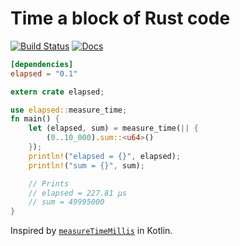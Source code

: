 # Time a block of Rust code

[![Build Status](https://travis-ci.org/matklad/elapsed.svg?branch=master)](https://travis-ci.org/matklad/elapsed)
[![Docs](https://docs.rs/elapsed/badge.svg)](https://docs.rs/elapsed)


```TOML
[dependencies]
elapsed = "0.1"
```

```Rust
extern crate elapsed;

use elapsed::measure_time;
fn main() {
    let (elapsed, sum) = measure_time(|| {
        (0..10_000).sum::<u64>()
    });
    println!("elapsed = {}", elapsed);
    println!("sum = {}", sum);

    // Prints
    // elapsed = 227.81 μs
    // sum = 49995000
}
```

Inspired by [`measureTimeMillis`](https://kotlinlang.org/api/latest/jvm/stdlib/kotlin.system/measure-time-millis.html) in
Kotlin.
